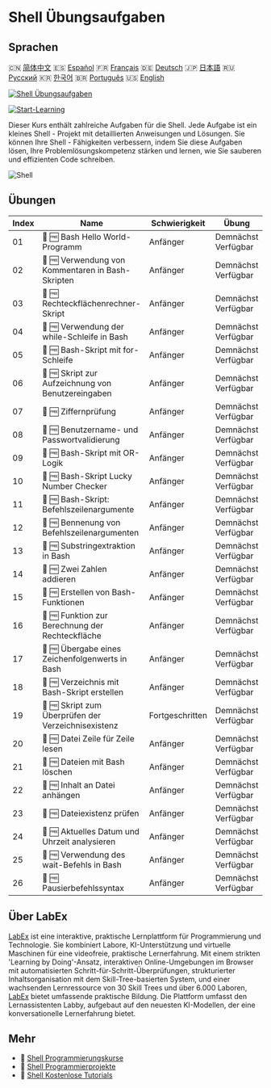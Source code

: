 # Shell Übungsaufgaben

## Sprachen

🇨🇳 [简体中文](README_zh.md) 🇪🇸 [Español](README_es.md) 🇫🇷 [Français](README_fr.md) 🇩🇪 [Deutsch](README_de.md) 🇯🇵 [日本語](README_ja.md) 🇷🇺 [Русский](README_ru.md) 🇰🇷 [한국어](README_ko.md) 🇧🇷 [Português](README_pt.md) 🇺🇸 [English](README.md) 

[![Shell Übungsaufgaben](https://cover-creator.labex.io/shell-practice-challenges.png?lang=de)](https://labex.io/de/courses/shell-practice-challenges)

[![Start-Learning](https://img.shields.io/badge/Start-Learning-whitesmoke?style=for-the-badge)](https://labex.io/de/courses/shell-practice-challenges)

Dieser Kurs enthält zahlreiche Aufgaben für die Shell. Jede Aufgabe ist ein kleines Shell - Projekt mit detaillierten Anweisungen und Lösungen. Sie können Ihre Shell - Fähigkeiten verbessern, indem Sie diese Aufgaben lösen, Ihre Problemlösungskompetenz stärken und lernen, wie Sie sauberen und effizienten Code schreiben.

![Shell](https://img.shields.io/badge/Shell-whitesmoke?style=for-the-badge&logo=shell)


## Übungen

|   Index | Name                                                | Schwierigkeit   | Übung               |
|---------|-----------------------------------------------------|-----------------|---------------------|
|      01 | 🎯 🆓 Bash Hello World-Programm                     | Anfänger        | Demnächst Verfügbar |
|      02 | 🎯 🆓 Verwendung von Kommentaren in Bash-Skripten   | Anfänger        | Demnächst Verfügbar |
|      03 | 🎯 🆓 Rechteckflächenrechner-Skript                 | Anfänger        | Demnächst Verfügbar |
|      04 | 🎯 🆓 Verwendung der while-Schleife in Bash         | Anfänger        | Demnächst Verfügbar |
|      05 | 🎯 🆓 Bash-Skript mit for-Schleife                  | Anfänger        | Demnächst Verfügbar |
|      06 | 🎯 🆓 Skript zur Aufzeichnung von Benutzereingaben  | Anfänger        | Demnächst Verfügbar |
|      07 | 🎯 🆓 Ziffernprüfung                                | Anfänger        | Demnächst Verfügbar |
|      08 | 🎯 🆓 Benutzername- und Passwortvalidierung         | Anfänger        | Demnächst Verfügbar |
|      09 | 🎯 🆓 Bash-Skript mit OR-Logik                      | Anfänger        | Demnächst Verfügbar |
|      10 | 🎯 🆓 Bash-Skript Lucky Number Checker              | Anfänger        | Demnächst Verfügbar |
|      11 | 🎯 🆓 Bash-Skript: Befehlszeilenargumente           | Anfänger        | Demnächst Verfügbar |
|      12 | 🎯 🆓 Bennenung von Befehlszeilenargumenten         | Anfänger        | Demnächst Verfügbar |
|      13 | 🎯 🆓 Substringextraktion in Bash                   | Anfänger        | Demnächst Verfügbar |
|      14 | 🎯 🆓 Zwei Zahlen addieren                          | Anfänger        | Demnächst Verfügbar |
|      15 | 🎯 🆓 Erstellen von Bash-Funktionen                 | Anfänger        | Demnächst Verfügbar |
|      16 | 🎯 🆓 Funktion zur Berechnung der Rechteckfläche    | Anfänger        | Demnächst Verfügbar |
|      17 | 🎯 🆓 Übergabe eines Zeichenfolgenwerts in Bash     | Anfänger        | Demnächst Verfügbar |
|      18 | 🎯 🆓 Verzeichnis mit Bash-Skript erstellen         | Anfänger        | Demnächst Verfügbar |
|      19 | 🎯 🆓 Skript zum Überprüfen der Verzeichnisexistenz | Fortgeschritten | Demnächst Verfügbar |
|      20 | 🎯 🆓 Datei Zeile für Zeile lesen                   | Anfänger        | Demnächst Verfügbar |
|      21 | 🎯 🆓 Dateien mit Bash löschen                      | Anfänger        | Demnächst Verfügbar |
|      22 | 🎯 🆓 Inhalt an Datei anhängen                      | Anfänger        | Demnächst Verfügbar |
|      23 | 🎯 🆓 Dateiexistenz prüfen                          | Anfänger        | Demnächst Verfügbar |
|      24 | 🎯 🆓 Aktuelles Datum und Uhrzeit analysieren       | Anfänger        | Demnächst Verfügbar |
|      25 | 🎯 🆓 Verwendung des wait-Befehls in Bash           | Anfänger        | Demnächst Verfügbar |
|      26 | 🎯 🆓 Pausierbefehlssyntax                          | Anfänger        | Demnächst Verfügbar |

## Über LabEx

[LabEx](https://labex.io) ist eine interaktive, praktische Lernplattform für Programmierung und Technologie. Sie kombiniert Labore, KI-Unterstützung und virtuelle Maschinen für eine videofreie, praktische Lernerfahrung. Mit einem strikten 'Learning by Doing'-Ansatz, interaktiven Online-Umgebungen im Browser mit automatisierten Schritt-für-Schritt-Überprüfungen, strukturierter Inhaltsorganisation mit dem Skill-Tree-basierten System, und einer wachsenden Lernressource von 30 Skill Trees und über 6.000 Laboren, [LabEx](https://labex.io) bietet umfassende praktische Bildung. Die Plattform umfasst den Lernassistenten Labby, aufgebaut auf den neuesten KI-Modellen, der eine konversationelle Lernerfahrung bietet.

## Mehr

- 🔗 [Shell Programmierungskurse](https://github.com/labex-labs/awesome-programming-courses)
- 🔗 [Shell Programmierprojekte](https://github.com/labex-labs/awesome-programming-projects)
- 🔗 [Shell Kostenlose Tutorials](https://github.com/labex-labs/shell-free-tutorials)

